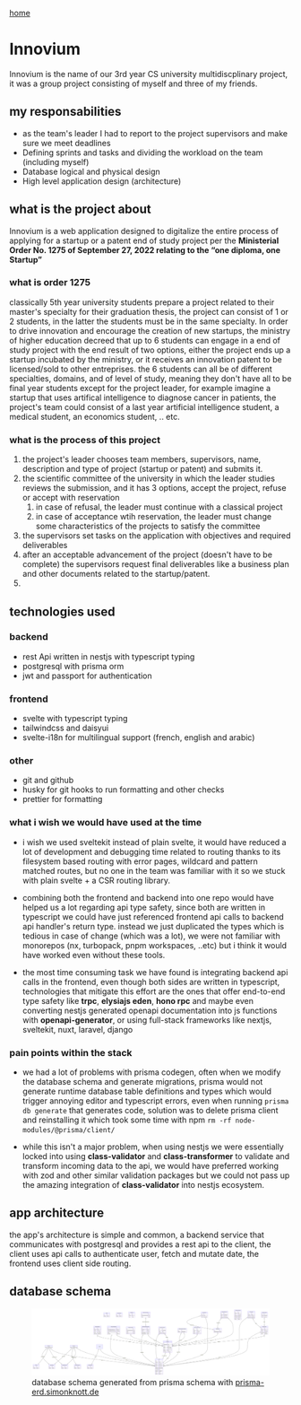 [home](/)

# Innovium

Innovium is the name of our 3rd year CS university multidiscplinary project, it was a group project consisting of myself and three of my friends.

## my responsabilities

- as the team's leader I had to report to the project supervisors and make sure we meet deadlines
- Defining sprints and tasks and dividing the workload on the team (including myself)
- Database logical and physical design
- High level application design (architecture)

## what is the project about

Innovium is a web application designed to digitalize the entire process of applying for a startup or a patent end of study project per the **Ministerial Order No. 1275 of September 27, 2022 relating to the “one diploma, one Startup”**

### what is order 1275

classically 5th year university students prepare a project related to their master's specialty for their graduation thesis, the project can consist of 1 or 2 students, in the latter the students must be in the same specialty. In order to drive innovation and encourage the creation of new startups, the ministry of higher education decreed that up to 6 students can engage in a end of study project with the end result of two options, either the project ends up a startup incubated by the ministry, or it receives an innovation patent to be licensed/sold to other entreprises. the 6 students can all be of different specialties, domains, and of level of study, meaning they don't have all to be final year students except for the project leader, for example imagine a startup that uses artifical intelligence to diagnose cancer in patients, the project's team could consist of a last year artificial intelligence student, a medical student, an economics student, .. etc.

### what is the process of this project

1. the project's leader chooses team members, supervisors, name, description and type of project (startup or patent) and submits it.
1. the scientific committee of the university in which the leader studies reviews the submission, and it has 3 options, accept the project, refuse or accept with reservation
   1. in case of refusal, the leader must continue with a classical project
   1. in case of acceptance wtih reservation, the leader must change some characteristics of the projects to satisfy the committee
1. the supervisors set tasks on the application with objectives and required deliverables
1. after an acceptable advancement of the project (doesn't have to be complete) the supervisors request final deliverables like a business plan and other documents related to the startup/patent.
1.

## technologies used

### backend

- rest Api written in nestjs with typescript typing
- postgresql with prisma orm
- jwt and passport for authentication

### frontend

- svelte with typescript typing
- tailwindcss and daisyui
- svelte-i18n for multilingual support (french, english and arabic)

### other

- git and github
- husky for git hooks to run formatting and other checks
- prettier for formatting

### what i wish we would have used at the time

- i wish we used sveltekit instead of plain svelte, it would have reduced a lot of development and debugging time related to routing thanks to its filesystem based routing with error pages, wildcard and pattern matched routes, but no one in the team was familiar with it so we stuck with plain svelte + a CSR routing library.

- combining both the frontend and backend into one repo would have helped us a lot regarding api type safety, since both are written in typescript we could have just referenced frontend api calls to backend api handler's return type. instead we just duplicated the types which is tedious in case of change (which was a lot), we were not familiar with monorepos (nx, turbopack, pnpm workspaces, ..etc) but i think it would have worked even without these tools.

- the most time consuming task we have found is integrating backend api calls in the frontend, even though both sides are written in typescript, technologies that mitigate this effort are the ones that offer end-to-end type safety like **trpc**, **elysiajs eden**, **hono rpc** and maybe even converting nestjs generated openapi documentation into js functions with **openapi-generator**, or using full-stack frameworks like nextjs, sveltekit, nuxt, laravel, django

### pain points within the stack

- we had a lot of problems with prisma codegen, often when we modify the database schema and generate migrations, prisma would not generate runtime database table definitions and types which would trigger annoying editor and typescript errors, even when running `prisma db generate` that generates code, solution was to delete prisma client and reinstalling it which took some time with npm `rm -rf node-modules/@prisma/client/`

- while this isn't a major problem, when using nestjs we were essentially locked into using **class-validator** and **class-transformer** to validate and transform incoming data to the api, we would have preferred working with zod and other similar validation packages but we could not pass up the amazing integration of **class-validator** into nestjs ecosystem.

## app architecture

the app's architecture is simple and common, a backend service that communicates with postgresql and provides a rest api to the client, the client uses api calls to authenticate user, fetch and mutate date, the frontend uses client side routing.

## database schema

<figure>
    <img src="/src/routes/innovium/prisma-erd.svg"
         alt="database schema">
    <figcaption>database schema generated from prisma schema with <a href="https://prisma-erd.simonknott.de">prisma-erd.simonknott.de</a></figcaption>
</figure>

<!-- docs https://drive.google.com/drive/folders/1l3DaxVP1UDcCj3FwZYgWdbeMtNOj8_Fx?usp=drive_link -->
